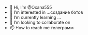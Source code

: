 - 👋 Hi, I’m @Oxana555
- 👀 I’m interested in ...создание  ботов
- 🌱 I’m currently learning ...
- 💞️ I’m looking to collaborate on 
- 📫 How to reach me  телеграмм

<!---
Oxana555/Oxana555 is a ✨ special ✨ repository because its `README.md` (this file) appears on your GitHub profile.
You can click the Preview link to take a look at your changes.
--->
